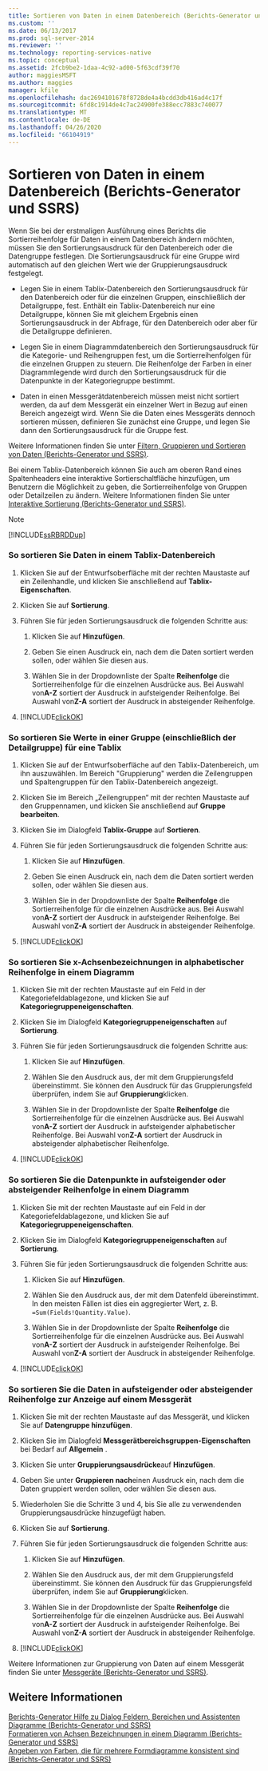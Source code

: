 ```yaml
---
title: Sortieren von Daten in einem Datenbereich (Berichts-Generator und SSRS) | Microsoft-Dokumentation
ms.custom: ''
ms.date: 06/13/2017
ms.prod: sql-server-2014
ms.reviewer: ''
ms.technology: reporting-services-native
ms.topic: conceptual
ms.assetid: 2fcb9be2-1daa-4c92-ad00-5f63cdf39f70
author: maggiesMSFT
ms.author: maggies
manager: kfile
ms.openlocfilehash: dac2694101678f8728de4a4bcdd3db416ad4c17f
ms.sourcegitcommit: 6fd8c1914de4c7ac24900fe388ecc7883c740077
ms.translationtype: MT
ms.contentlocale: de-DE
ms.lasthandoff: 04/26/2020
ms.locfileid: "66104919"
---
```

# <a name="sort-data-in-a-data-region-report-builder-and-ssrs"></a>Sortieren von Daten in einem Datenbereich (Berichts-Generator und SSRS)
  Wenn Sie bei der erstmaligen Ausführung eines Berichts die Sortierreihenfolge für Daten in einem Datenbereich ändern möchten, müssen Sie den Sortierungsausdruck für den Datenbereich oder die Datengruppe festlegen. Die Sortierungsausdruck für eine Gruppe wird automatisch auf den gleichen Wert wie der Gruppierungsausdruck festgelegt.  
  
-   Legen Sie in einem Tablix-Datenbereich den Sortierungsausdruck für den Datenbereich oder für die einzelnen Gruppen, einschließlich der Detailgruppe, fest. Enthält ein Tablix-Datenbereich nur eine Detailgruppe, können Sie mit gleichem Ergebnis einen Sortierungsausdruck in der Abfrage, für den Datenbereich oder aber für die Detailgruppe definieren.  
  
-   Legen Sie in einem Diagrammdatenbereich den Sortierungsausdruck für die Kategorie- und Reihengruppen fest, um die Sortierreihenfolgen für die einzelnen Gruppen zu steuern. Die Reihenfolge der Farben in einer Diagrammlegende wird durch den Sortierungsausdruck für die Datenpunkte in der Kategoriegruppe bestimmt.  
  
-   Daten in einen Messgerätdatenbereich müssen meist nicht sortiert werden, da auf dem Messgerät ein einzelner Wert in Bezug auf einen Bereich angezeigt wird. Wenn Sie die Daten eines Messgeräts dennoch sortieren müssen, definieren Sie zunächst eine Gruppe, und legen Sie dann den Sortierungsausdruck für die Gruppe fest.  
  
 Weitere Informationen finden Sie unter [Filtern, Gruppieren und Sortieren von Daten &#40;Berichts-Generator und SSRS&#41;](filter-group-and-sort-data-report-builder-and-ssrs.md).  
  
 Bei einem Tablix-Datenbereich können Sie auch am oberen Rand eines Spaltenheaders eine interaktive Sortierschaltfläche hinzufügen, um Benutzern die Möglichkeit zu geben, die Sortierreihenfolge von Gruppen oder Detailzeilen zu ändern. Weitere Informationen finden Sie unter [Interaktive Sortierung &#40;Berichts-Generator und SSRS&#41;](interactive-sort-report-builder-and-ssrs.md).  
  
> [!NOTE]  
>  [!INCLUDE[ssRBRDDup](../../includes/ssrbrddup-md.md)]  
  
### <a name="to-sort-data-in-a-tablix-data-region"></a>So sortieren Sie Daten in einem Tablix-Datenbereich  
  
1.  Klicken Sie auf der Entwurfsoberfläche mit der rechten Maustaste auf ein Zeilenhandle, und klicken Sie anschließend auf **Tablix-Eigenschaften**.  
  
2.  Klicken Sie auf **Sortierung**.  
  
3.  Führen Sie für jeden Sortierungsausdruck die folgenden Schritte aus:  
  
    1.  Klicken Sie auf **Hinzufügen**.  
  
    2.  Geben Sie einen Ausdruck ein, nach dem die Daten sortiert werden sollen, oder wählen Sie diesen aus.  
  
    3.  Wählen Sie in der Dropdownliste der Spalte **Reihenfolge** die Sortierreihenfolge für die einzelnen Ausdrücke aus. Bei Auswahl von**A-Z** sortiert der Ausdruck in aufsteigender Reihenfolge. Bei Auswahl von**Z-A** sortiert der Ausdruck in absteigender Reihenfolge.  
  
4.  [!INCLUDE[clickOK](../../includes/clickok-md.md)]  
  
### <a name="to-sort-values-in-a-group-including-the-details-group-for-a-tablix"></a>So sortieren Sie Werte in einer Gruppe (einschließlich der Detailgruppe) für eine Tablix  
  
1.  Klicken Sie auf der Entwurfsoberfläche auf den Tablix-Datenbereich, um ihn auszuwählen. Im Bereich "Gruppierung" werden die Zeilengruppen und Spaltengruppen für den Tablix-Datenbereich angezeigt.  
  
2.  Klicken Sie im Bereich „Zeilengruppen“ mit der rechten Maustaste auf den Gruppennamen, und klicken Sie anschließend auf **Gruppe bearbeiten**.  
  
3.  Klicken Sie im Dialogfeld **Tablix-Gruppe** auf **Sortieren**.  
  
4.  Führen Sie für jeden Sortierungsausdruck die folgenden Schritte aus:  
  
    1.  Klicken Sie auf **Hinzufügen**.  
  
    2.  Geben Sie einen Ausdruck ein, nach dem die Daten sortiert werden sollen, oder wählen Sie diesen aus.  
  
    3.  Wählen Sie in der Dropdownliste der Spalte **Reihenfolge** die Sortierreihenfolge für die einzelnen Ausdrücke aus. Bei Auswahl von**A-Z** sortiert der Ausdruck in aufsteigender Reihenfolge. Bei Auswahl von**Z-A** sortiert der Ausdruck in absteigender Reihenfolge.  
  
5.  [!INCLUDE[clickOK](../../includes/clickok-md.md)]  
  
### <a name="to-sort-x-axis-labels-in-alphabetical-order-on-a-chart"></a>So sortieren Sie x-Achsenbezeichnungen in alphabetischer Reihenfolge in einem Diagramm  
  
1.  Klicken Sie mit der rechten Maustaste auf ein Feld in der Kategoriefeldablagezone, und klicken Sie auf **Kategoriegruppeneigenschaften**.  
  
2.  Klicken Sie im Dialogfeld **Kategoriegruppeneigenschaften** auf **Sortierung**.  
  
3.  Führen Sie für jeden Sortierungsausdruck die folgenden Schritte aus:  
  
    1.  Klicken Sie auf **Hinzufügen**.  
  
    2.  Wählen Sie den Ausdruck aus, der mit dem Gruppierungsfeld übereinstimmt. Sie können den Ausdruck für das Gruppierungsfeld überprüfen, indem Sie auf **Gruppierung**klicken.  
  
    3.  Wählen Sie in der Dropdownliste der Spalte **Reihenfolge** die Sortierreihenfolge für die einzelnen Ausdrücke aus. Bei Auswahl von**A-Z** sortiert der Ausdruck in aufsteigender alphabetischer Reihenfolge. Bei Auswahl von**Z-A** sortiert der Ausdruck in absteigender alphabetischer Reihenfolge.  
  
4.  [!INCLUDE[clickOK](../../includes/clickok-md.md)]  
  
### <a name="to-sort-the-data-points-in-ascending-or-descending-order-on-a-chart"></a>So sortieren Sie die Datenpunkte in aufsteigender oder absteigender Reihenfolge in einem Diagramm  
  
1.  Klicken Sie mit der rechten Maustaste auf ein Feld in der Kategoriefeldablagezone, und klicken Sie auf **Kategoriegruppeneigenschaften**.  
  
2.  Klicken Sie im Dialogfeld **Kategoriegruppeneigenschaften** auf **Sortierung**.  
  
3.  Führen Sie für jeden Sortierungsausdruck die folgenden Schritte aus:  
  
    1.  Klicken Sie auf **Hinzufügen**.  
  
    2.  Wählen Sie den Ausdruck aus, der mit dem Datenfeld übereinstimmt. In den meisten Fällen ist dies ein aggregierter Wert, z. B. `=Sum(Fields!Quantity.Value)`.  
  
    3.  Wählen Sie in der Dropdownliste der Spalte **Reihenfolge** die Sortierreihenfolge für die einzelnen Ausdrücke aus. Bei Auswahl von**A-Z** sortiert der Ausdruck in aufsteigender Reihenfolge. Bei Auswahl von**Z-A** sortiert der Ausdruck in absteigender Reihenfolge.  
  
4.  [!INCLUDE[clickOK](../../includes/clickok-md.md)]  
  
### <a name="to-sort-data-in-ascending-or-descending-order-for-display-on-a-gauge"></a>So sortieren Sie die Daten in aufsteigender oder absteigender Reihenfolge zur Anzeige auf einem Messgerät  
  
1.  Klicken Sie mit der rechten Maustaste auf das Messgerät, und klicken Sie auf **Datengruppe hinzufügen**.  
  
2.  Klicken Sie im Dialogfeld **Messgerätbereichsgruppen-Eigenschaften** bei Bedarf auf **Allgemein** .  
  
3.  Klicken Sie unter **Gruppierungsausdrücke**auf **Hinzufügen**.  
  
4.  Geben Sie unter **Gruppieren nach**einen Ausdruck ein, nach dem die Daten gruppiert werden sollen, oder wählen Sie diesen aus.  
  
5.  Wiederholen Sie die Schritte 3 und 4, bis Sie alle zu verwendenden Gruppierungsausdrücke hinzugefügt haben.  
  
6.  Klicken Sie auf **Sortierung**.  
  
7.  Führen Sie für jeden Sortierungsausdruck die folgenden Schritte aus:  
  
    1.  Klicken Sie auf **Hinzufügen**.  
  
    2.  Wählen Sie den Ausdruck aus, der mit dem Gruppierungsfeld übereinstimmt. Sie können den Ausdruck für das Gruppierungsfeld überprüfen, indem Sie auf **Gruppierung**klicken.  
  
    3.  Wählen Sie in der Dropdownliste der Spalte **Reihenfolge** die Sortierreihenfolge für die einzelnen Ausdrücke aus. Bei Auswahl von**A-Z** sortiert der Ausdruck in aufsteigender Reihenfolge. Bei Auswahl von**Z-A** sortiert der Ausdruck in absteigender Reihenfolge.  
  
8.  [!INCLUDE[clickOK](../../includes/clickok-md.md)]  
  
 Weitere Informationen zur Gruppierung von Daten auf einem Messgerät finden Sie unter [Messgeräte (Berichts-Generator und SSRS)](gauges-report-builder-and-ssrs.md).  
  
## <a name="see-also"></a>Weitere Informationen  
 [Berichts-Generator Hilfe zu Dialog Feldern, Bereichen und Assistenten](../report-builder-help-for-dialog-boxes-panes-and-wizards.md)   
 [Diagramme &#40;Berichts-Generator und SSRS&#41;](charts-report-builder-and-ssrs.md)   
 [Formatieren von Achsen Bezeichnungen in einem Diagramm &#40;Berichts-Generator und SSRS&#41;](formatting-axis-labels-on-a-chart-report-builder-and-ssrs.md)   
 [Angeben von Farben, die für mehrere Formdiagramme konsistent sind &#40;Berichts-Generator und SSRS&#41;](shape-charts-report-builder-and-ssrs.md)  
  
  
